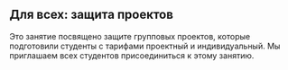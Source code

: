 ## Для всех: защита проектов

Это занятие посвящено защите групповых проектов, которые подготовили студенты с тарифами проектный и индивидуальный. Мы приглашаем всех студентов присоединиться к этому занятию.